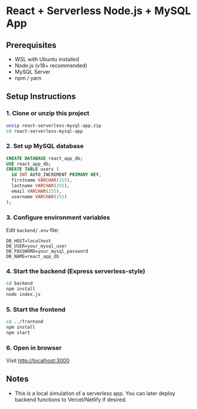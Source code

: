# React + Serverless Node.js + MySQL App

## Prerequisites
- WSL with Ubuntu installed
- Node.js (v18+ recommended)
- MySQL Server
- npm / yarn

## Setup Instructions

### 1. Clone or unzip this project
```bash
unzip react-serverless-mysql-app.zip
cd react-serverless-mysql-app
```

### 2. Set up MySQL database
```sql
CREATE DATABASE react_app_db;
USE react_app_db;
CREATE TABLE users (
  id INT AUTO_INCREMENT PRIMARY KEY,
  firstname VARCHAR(255),
  lastname VARCHAR(255),
  email VARCHAR(255),
  username VARCHAR(255)
);
```

### 3. Configure environment variables
Edit `backend/.env` file:
```
DB_HOST=localhost
DB_USER=your_mysql_user
DB_PASSWORD=your_mysql_password
DB_NAME=react_app_db
```

### 4. Start the backend (Express serverless-style)
```bash
cd backend
npm install
node index.js
```

### 5. Start the frontend
```bash
cd ../frontend
npm install
npm start
```

### 6. Open in browser
Visit [http://localhost:3000](http://localhost:3000)

## Notes
- This is a local simulation of a serverless app. You can later deploy backend functions to Vercel/Netlify if desired.
